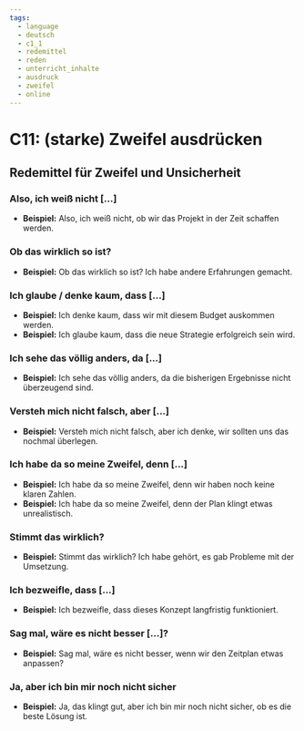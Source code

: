 ```yaml
---
tags:
  - language
  - deutsch
  - c1_1
  - redemittel
  - reden
  - unterricht_inhalte
  - ausdruck
  - zweifel
  - online
---
```


# C11: (starke) Zweifel ausdrücken

## Redemittel für Zweifel und Unsicherheit

### Also, ich weiß nicht [...]

- __Beispiel:__ Also, ich weiß nicht, ob wir das Projekt in der Zeit schaffen werden.

### Ob das wirklich so ist?

- __Beispiel:__ Ob das wirklich so ist? Ich habe andere Erfahrungen gemacht.

### Ich glaube / denke kaum, dass [...]

- __Beispiel:__ Ich denke kaum, dass wir mit diesem Budget auskommen werden.
- __Beispiel:__ Ich glaube kaum, dass die neue Strategie erfolgreich sein wird.

### Ich sehe das völlig anders, da [...]

- __Beispiel:__ Ich sehe das völlig anders, da die bisherigen Ergebnisse nicht überzeugend sind.

### Versteh mich nicht falsch, aber [...]

- __Beispiel:__ Versteh mich nicht falsch, aber ich denke, wir sollten uns das nochmal überlegen.

### Ich habe da so meine Zweifel, denn [...]

- __Beispiel:__ Ich habe da so meine Zweifel, denn wir haben noch keine klaren Zahlen.
- __Beispiel:__ Ich habe da so meine Zweifel, denn der Plan klingt etwas unrealistisch.

### Stimmt das wirklich?

- __Beispiel:__ Stimmt das wirklich? Ich habe gehört, es gab Probleme mit der Umsetzung.

### Ich bezweifle, dass [...]

- __Beispiel:__ Ich bezweifle, dass dieses Konzept langfristig funktioniert.

### Sag mal, wäre es nicht besser [...]?

- __Beispiel:__ Sag mal, wäre es nicht besser, wenn wir den Zeitplan etwas anpassen?

### Ja, aber ich bin mir noch nicht sicher

- __Beispiel:__ Ja, das klingt gut, aber ich bin mir noch nicht sicher, ob es die beste Lösung ist.
